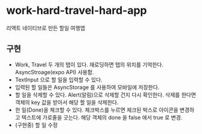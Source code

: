 # work-hard-travel-hard-app
리액트 네이티브로 만든 할일 여행앱
## 구현 
- Work, Travel 두 개의 탭이 있다. 재로딩하면 탭의 위치를 기억한다. AsyncStroage(expo API) 사용함. 
- TextInput 으로 할 일을 입력할 수 있다. 
- 입력된 할 일들은 AsyncStorage 를 사용하여 모바일에 저장한다.
- 할 일을 삭제할 수 있다. Alert(알림)으로 삭제할 건지 다시 확인한다. 삭제를 한다면 객체의 key 값을 받아서 해당 할 일을 삭제한다. 
- 한 일(Done)을 체크할 수 있다. 체크박스를 누르면 체크된 박스로 아이콘을 변경하고 텍스트에 가로줄을 긋는다. 해당 객체의 done 을 false 에서 true 로 변경.
- (구현중) 할 일 수정
